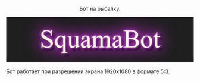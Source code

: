 <p align="center">
 Бот на рыбалку.
</p>
<p align="center">
 <img width="600px" src="/images/squama.png" alt="qr"/>
</p>
<p align="left">
 Бот работает при разрешении экрана 1920x1080 в формате 5:3.
</p>

